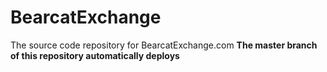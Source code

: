 # BearcatExchange
The source code repository for BearcatExchange.com
**The master branch of this repository automatically deploys**
